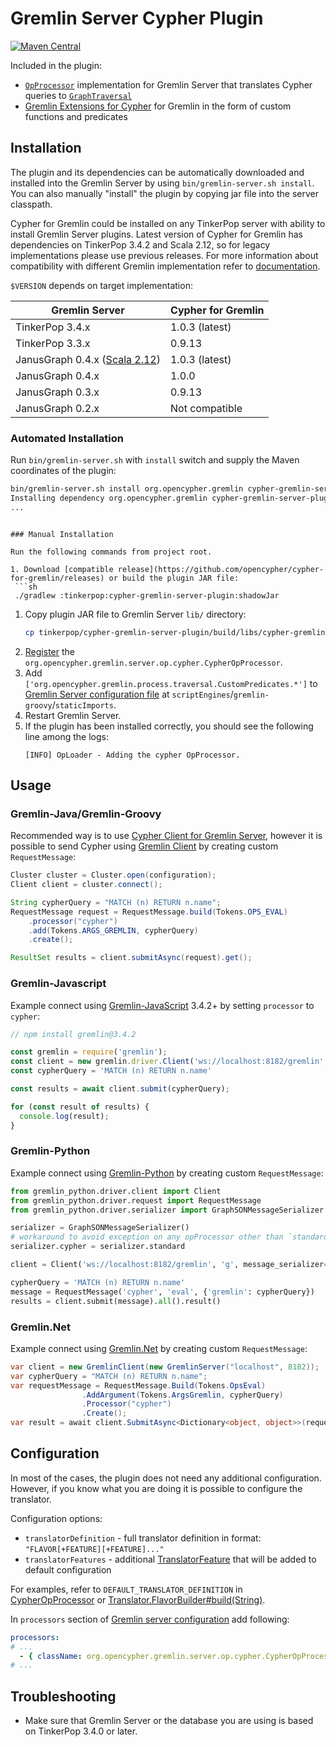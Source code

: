 # Gremlin Server Cypher Plugin

[![Maven Central](https://maven-badges.herokuapp.com/maven-central/org.opencypher.gremlin/cypher-gremlin-server-plugin/badge.svg?style=shield)](https://maven-badges.herokuapp.com/maven-central/org.opencypher.gremlin/cypher-gremlin-server-plugin)

Included in the plugin:

- [`OpProcessor`](https://tinkerpop.apache.org/docs/current/reference/#opprocessor-configurations) implementation for Gremlin Server that translates Cypher queries to [`GraphTraversal`](https://tinkerpop.apache.org/docs/current/reference/#traversal)
- [Gremlin Extensions for Cypher](../cypher-gremlin-extensions) for Gremlin in the form of custom functions and predicates


## Installation

The plugin and its dependencies can be automatically downloaded and installed into the Gremlin Server by using `bin/gremlin-server.sh install`. You can also manually "install" the plugin by copying jar file into the server classpath.

Cypher for Gremlin could be installed on any TinkerPop server with ability to install Gremlin Server plugins. Latest version of Cypher for Gremlin has dependencies on TinkerPop 3.4.2 and Scala 2.12, so for legacy implementations please use previous releases. For more information about compatibility with different Gremlin implementation refer to [documentation](https://github.com/opencypher/cypher-for-gremlin/wiki/Gremlin-implementations).

`$VERSION` depends on target implementation:


|             Gremlin Server             | Cypher for Gremlin |
|----------------------------------------|--------------------|
| TinkerPop 3.4.x                        | 1.0.3 (latest)     |
| TinkerPop 3.3.x                        | 0.9.13             |
| JanusGraph 0.4.x ([Scala 2.12][scala]) | 1.0.3 (latest)     |
| JanusGraph 0.4.x                       | 1.0.0              |
| JanusGraph 0.3.x                       | 0.9.13             |
| JanusGraph 0.2.x                       | Not compatible     |

[scala]: https://github.com/opencypher/cypher-for-gremlin/wiki/Gremlin-implementations#janusgraph-with-cypher-plugin


### Automated Installation

Run `bin/gremlin-server.sh` with `install` switch and supply the Maven coordinates of the plugin:

```sh
bin/gremlin-server.sh install org.opencypher.gremlin cypher-gremlin-server-plugin $VERSION
Installing dependency org.opencypher.gremlin cypher-gremlin-server-plugin $VERSION
...
```
  ```
  
### Manual Installation

Run the following commands from project root.

1. Download [compatible release](https://github.com/opencypher/cypher-for-gremlin/releases) or build the plugin JAR file:
   ```sh
   ./gradlew :tinkerpop:cypher-gremlin-server-plugin:shadowJar
   ```
1. Copy plugin JAR file to Gremlin Server `lib/` directory:
   ```sh
   cp tinkerpop/cypher-gremlin-server-plugin/build/libs/cypher-gremlin-server-plugin-*-all.jar /path/to/gremlin-server/lib/
   ```
1. [Register](https://tinkerpop.apache.org/docs/current/reference/#opprocessor-configurations) the `org.opencypher.gremlin.server.op.cypher.CypherOpProcessor`.
1. Add `['org.opencypher.gremlin.process.traversal.CustomPredicates.*']` to [Gremlin Server configuration file](https://tinkerpop.apache.org/docs/current/reference/#_configuring_2) at `scriptEngines`/`gremlin-groovy`/`staticImports`.
1. Restart Gremlin Server.
1. If the plugin has been installed correctly, you should see the following line among the logs:
   ```
   [INFO] OpLoader - Adding the cypher OpProcessor.
   ```
   
## Usage

### Gremlin-Java/Gremlin-Groovy

Recommended way is to use [Cypher Client for Gremlin Server](https://github.com/opencypher/cypher-for-gremlin/tree/master/tinkerpop/cypher-gremlin-server-client),
however it is possible to send Cypher using [Gremlin Client](http://tinkerpop.apache.org/docs/current/reference/#gremlin-java) by creating custom `RequestMessage`:

<!-- [freshReadmeSource](../../testware/integration-tests/src/test/java/org/opencypher/gremlin/snippets/CypherGremlinServerClientSnippets.java#gremlinClient) -->
```java
Cluster cluster = Cluster.open(configuration);
Client client = cluster.connect();

String cypherQuery = "MATCH (n) RETURN n.name";
RequestMessage request = RequestMessage.build(Tokens.OPS_EVAL)
    .processor("cypher")
    .add(Tokens.ARGS_GREMLIN, cypherQuery)
    .create();

ResultSet results = client.submitAsync(request).get();
```

### Gremlin-Javascript

Example connect using [Gremlin-JavaScript](http://tinkerpop.apache.org/docs/current/reference/#gremlin-javascript) 3.4.2+ by setting `processor` to `cypher`:

<!-- [freshReadmeSource](../../testware/integration-tests/src/test/resources/snippets/gremlin-javascript.js#example) -->
```js
// npm install gremlin@3.4.2

const gremlin = require('gremlin');
const client = new gremlin.driver.Client('ws://localhost:8182/gremlin', { traversalSource: 'g', processor: 'cypher'});
const cypherQuery = 'MATCH (n) RETURN n.name'

const results = await client.submit(cypherQuery);

for (const result of results) {
  console.log(result);
}
```

### Gremlin-Python

Example connect using [Gremlin-Python](http://tinkerpop.apache.org/docs/current/reference/#gremlin-python) by creating custom `RequestMessage`:

<!-- [freshReadmeSource](../../testware/integration-tests/src/test/resources/snippets/gremlin-python.py#example) -->
```python
from gremlin_python.driver.client import Client
from gremlin_python.driver.request import RequestMessage
from gremlin_python.driver.serializer import GraphSONMessageSerializer

serializer = GraphSONMessageSerializer()
# workaround to avoid exception on any opProcessor other than `standard` or `traversal`:
serializer.cypher = serializer.standard

client = Client('ws://localhost:8182/gremlin', 'g', message_serializer=serializer)

cypherQuery = 'MATCH (n) RETURN n.name'
message = RequestMessage('cypher', 'eval', {'gremlin': cypherQuery})
results = client.submit(message).all().result()
```

### Gremlin.Net

Example connect using [Gremlin.Net](http://tinkerpop.apache.org/docs/current/reference/#gremlin-DotNet) by creating custom `RequestMessage`:

<!-- [freshReadmeSource](../../testware/integration-tests/src/test/resources/snippets/gremlin-dotnet.cs#example) -->
```csharp
var client = new GremlinClient(new GremlinServer("localhost", 8182));
var cypherQuery = "MATCH (n) RETURN n.name";
var requestMessage = RequestMessage.Build(Tokens.OpsEval)
                .AddArgument(Tokens.ArgsGremlin, cypherQuery)
                .Processor("cypher")
                .Create();
var result = await client.SubmitAsync<Dictionary<object, object>>(requestMessage);
```

## Configuration

In most of the cases, the plugin does not need any additional configuration.  However, if you know what you are doing it is possible to configure the translator.

Configuration options:

* `translatorDefinition` - full translator definition in format: `"FLAVOR[+FEATURE][+FEATURE]..."`
* `translatorFeatures` - additional [TranslatorFeature](https://opencypher.github.io/cypher-for-gremlin/api/1.0.3/java/org/opencypher/gremlin/translation/translator/TranslatorFeature.html#skip.navbar.top) that will be added to default configuration

For examples, refer to `DEFAULT_TRANSLATOR_DEFINITION` in [CypherOpProcessor](src/main/java/org/opencypher/gremlin/server/op/cypher/CypherOpProcessor.java#L70) or [Translator.FlavorBuilder#build(String)](https://opencypher.github.io/cypher-for-gremlin/api/1.0.3/java/org/opencypher/gremlin/translation/translator/Translator.FlavorBuilder.html#build-java.lang.String-).

In `processors` section of [Gremlin server configuration](https://github.com/apache/tinkerpop/blob/master/gremlin-server/conf/gremlin-server.yaml) add following:

```yaml
processors:
# ...
  - { className: org.opencypher.gremlin.server.op.cypher.CypherOpProcessor, config: { translatorFeatures: "+multiple_labels" }}
# ...
```  



## Troubleshooting

- Make sure that Gremlin Server or the database you are using is based on TinkerPop 3.4.0 or later.
